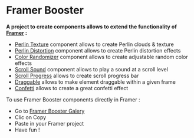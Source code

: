# Framer Booster

**A project to create components allows to extend the functionality of [Framer](https://www.framer.com) :**
* [Perlin Texture](https://github.com/yannbellot/framer-booster/blob/main/components/perlin-texture.js) component allows to create Perlin clouds & texture
* [Perlin Distortion](https://github.com/yannbellot/framer-booster/blob/main/components/perlin-distortion.js) component allows to create Perlin distortion effects
* [Color Randomizer](https://github.com/yannbellot/framer-booster/blob/main/components/color-randomizer.js) component allows to create adjustable random color effects
* [Scroll Sound](https://github.com/yannbellot/framer-booster/blob/main/components/scroll-sound.js) component allows to play a sound at a scroll level
* [Scroll Progress](https://github.com/yannbellot/framer-booster/blob/main/components/scroll-progress.js) allows to create scroll progress bar
* [Draggable](https://github.com/yannbellot/framer-booster/blob/main/components/draggable.js) allows to make element draggable within a given frame
* [Confetti](https://github.com/yannbellot/framer-booster/blob/main/components/confetti.js) allows to create a great confetti effect

To use Framer Booster components directly in Framer :
* Go to [Framer Booster Galery](https://tetragon-interest-876349.framer.app/components-en)
* Clic on Copy
* Paste in your Framer project
* Have fun !
